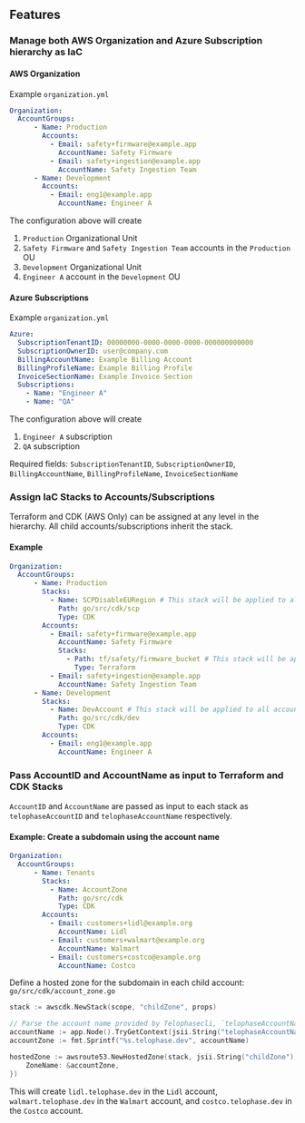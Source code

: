 ## Features
### Manage both AWS Organization and Azure Subscription hierarchy as IaC
#### AWS Organization
Example `organization.yml`
```yml
Organization:
  AccountGroups:
      - Name: Production
        Accounts:
          - Email: safety+firmware@example.app
            AccountName: Safety Firmware
          - Email: safety+ingestion@example.app
            AccountName: Safety Ingestion Team
      - Name: Development
        Accounts:
          - Email: eng1@example.app
            AccountName: Engineer A

```

The configuration above will create
1) `Production` Organizational Unit
2) `Safety Firmware` and `Safety Ingestion Team` accounts in the `Production` OU
3) `Development` Organizational Unit
4) `Engineer A` account in the `Development` OU

#### Azure Subscriptions
Example `organization.yml`
```yml
Azure:
  SubscriptionTenantID: 00000000-0000-0000-0000-000000000000
  SubscriptionOwnerID: user@company.com
  BillingAccountName: Example Billing Account
  BillingProfileName: Example Billing Profile
  InvoiceSectionName: Example Invoice Section
  Subscriptions:
    - Name: "Engineer A"
    - Name: "QA"
```
The configuration above will create
1) `Engineer A` subscription
2) `QA` subscription

Required fields: `SubscriptionTenantID`, `SubscriptionOwnerID`, `BillingAccountName`, `BillingProfileName`, `InvoiceSectionName`

### Assign IaC Stacks to Accounts/Subscriptions
Terraform and CDK (AWS Only) can be assigned at any level in the hierarchy. All child accounts/subscriptions inherit the stack.

#### Example
```yml
Organization:
  AccountGroups:
      - Name: Production
        Stacks:
          - Name: SCPDisableEURegion # This stack will be applied to all accounts in the `Production` OU (`Safety Firmware` and `Safety Ingestion Team`).
            Path: go/src/cdk/scp
            Type: CDK
        Accounts:
          - Email: safety+firmware@example.app
            AccountName: Safety Firmware
            Stacks:
              - Path: tf/safety/firmware_bucket # This stack will be applied to `Safety Firmware` account only.
                Type: Terraform
          - Email: safety+ingestion@example.app
            AccountName: Safety Ingestion Team
      - Name: Development
        Stacks:
          - Name: DevAccount # This stack will be applied to all accounts in the `Development` OU (`Engineer A`).
            Path: go/src/cdk/dev
            Type: CDK
        Accounts:
          - Email: eng1@example.app
            AccountName: Engineer A
```

### Pass AccountID and AccountName as input to Terraform and CDK Stacks
`AccountID` and `AccountName` are passed as input to each stack as `telophaseAccountID` and `telophaseAccountName` respectively.

#### Example: Create a subdomain using the account name
```yml
Organization:
  AccountGroups:
      - Name: Tenants
        Stacks:
          - Name: AccountZone
            Path: go/src/cdk
            Type: CDK
        Accounts:
          - Email: customers+lidl@example.org
            AccountName: Lidl
          - Email: customers+walmart@example.org
            AccountName: Walmart
          - Email: customers+costco@example.org
            AccountName: Costco
```

Define a hosted zone for the subdomain in each child account:
`go/src/cdk/account_zone.go`
```go
stack := awscdk.NewStack(scope, "childZone", props)

// Parse the account name provided by Telophasecli, `telophaseAccountName`
accountName := app.Node().TryGetContext(jsii.String("telophaseAccountName")).(string)
accountZone := fmt.Sprintf("%s.telophase.dev", accountName)

hostedZone := awsroute53.NewHostedZone(stack, jsii.String("childZone"), &awsroute53.HostedZoneProps{
    ZoneName: &accountZone,
})
```
This will create `lidl.telophase.dev` in the `Lidl` account, `walmart.telophase.dev` in the `Walmart` account, and `costco.telophase.dev` in the `Costco` account.
